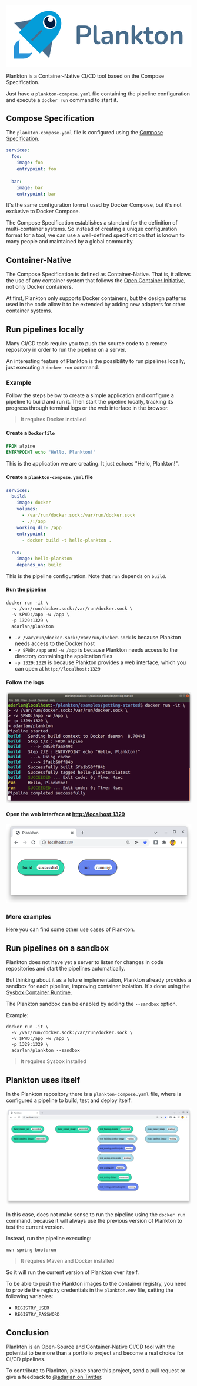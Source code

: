 ![cover.png](docs/img/cover.png)

Plankton is a Container-Native CI/CD tool
based on the Compose Specification.

Just have a `plankton-compose.yaml` file containing the pipeline configuration
and execute a `docker run` command to start it.

## Compose Specification

The `plankton-compose.yaml` file is configured using the
[Compose Specification](https://github.com/compose-spec/compose-spec/blob/master/spec.md).

```yaml
services:
  foo:
    image: foo
    entrypoint: foo

  bar:
    image: bar
    entrypoint: bar
```

It's the same configuration format used by Docker Compose,
but it's not exclusive to Docker Compose.

The Compose Specification
establishes a standard for the definition of multi-container systems.
So instead of creating a unique configuration format for a tool,
we can use a well-defined specification
that is known to many people
and maintained by a global community.

## Container-Native

The Compose Specification is defined as Container-Native.
That is, it allows the use of any container system that follows
the [Open Container Initiative](https://opencontainers.org/),
not only Docker containers.

At first, Plankton only supports Docker containers,
but the design patterns used in the code allow it to be extended by adding new adapters for other container systems.

## Run pipelines locally

Many CI/CD tools require you to push the source code to a remote repository
in order to run the pipeline on a server.

An interesting feature of Plankton is the possibility to run pipelines locally,
just executing a `docker run` command.

### Example

Follow the steps below to create a simple application
and configure a pipeline to build and run it.
Then start the pipeline locally,
tracking its progress through terminal logs or the web interface in the browser.

> It requires Docker installed

#### Create a `Dockerfile`

```Dockerfile
FROM alpine
ENTRYPOINT echo "Hello, Plankton!"
```

This is the application we are creating.
It just echoes "Hello, Plankton!".

#### Create a `plankton-compose.yaml` file

```yaml
services:
  build:
    image: docker
    volumes:
      - /var/run/docker.sock:/var/run/docker.sock
      - ./:/app
    working_dir: /app
    entrypoint:
      - docker build -t hello-plankton .

  run:
    image: hello-plankton
    depends_on: build
```

This is the pipeline configuration.
Note that `run` depends on `build`.

#### Run the pipeline

```shell
docker run -it \
  -v /var/run/docker.sock:/var/run/docker.sock \
  -v $PWD:/app -w /app \
  -p 1329:1329 \
  adarlan/plankton
```

- `-v /var/run/docker.sock:/var/run/docker.sock` is because Plankton needs access to the Docker host
- `-v $PWD:/app` and `-w /app` is because Plankton needs access to the directory containing the application files
- `-p 1329:1329` is because Plankton provides a web interface, which you can open at `http://localhost:1329`

#### Follow the logs

![pipeline-logs.png](docs/img/pipeline-logs.png)

#### Open the web interface at [http://localhost:1329](http://localhost:1329)

![pipeline-page.png](docs/img/pipeline-page.png)

### More examples

[Here](https://github.com/adarlan/plankton/tree/master/examples)
you can find some other use cases of Plankton.

## Run pipelines on a sandbox

Plankton does not have yet a server
to listen for changes in code repositories
and start the pipelines automatically.

But thinking about it as a future implementation,
Plankton already provides a sandbox for each pipeline,
improving container isolation.
It's done using the [Sysbox Container Runtime](https://github.com/nestybox/sysbox).

The Plankton sandbox can be enabled by adding the `--sandbox` option.

Example:

```shell
docker run -it \
  -v /var/run/docker.sock:/var/run/docker.sock \
  -v $PWD:/app -w /app \
  -p 1329:1329 \
  adarlan/plankton --sandbox
```

> It requires Sysbox installed

## Plankton uses itself

In the Plankton repository there is a `plankton-compose.yaml` file,
where is configured a pipeline to build, test and deploy itself.

![using-itself-page.png](docs/img/using-itself-page.png)

In this case, does not make sense to run the pipeline using the `docker run` command,
because it will always use the previous version of Plankton to test the current version.

Instead, run the pipeline executing:

```shell
mvn spring-boot:run
```

> It requires Maven and Docker installed

So it will run the current version of Plankton over itself.

To be able to push the Plankton images to the container registry,
you need to provide the registry credentials in the `plankton.env` file,
setting the following variables:

- `REGISTRY_USER`
- `REGISTRY_PASSWORD`

## Conclusion

Plankton is an Open-Source and Container-Native CI/CD tool
with the potential to be more than a portfolio project
and become a real choice for CI/CD pipelines.

To contribute to Plankton,
please share this project,
send a pull request
or give a feedback to [@adarlan on Twitter](https://twitter.com/adarlan).
